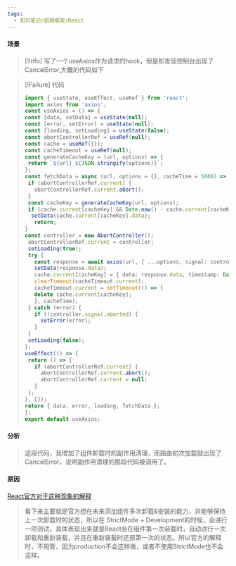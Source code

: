 ```yaml
---
tags:
  - 知识笔记/前端框架/React
---
```

#### 场景
>[!Info] 
>写了一个useAxios作为请求的hook，但是却发现控制台出现了CancelError,大概的代码如下

>[!Failure] 代码
>```typescript
>import { useState, useEffect, useRef } from 'react';
>import axios from 'axios';
>const useAxios = () => {
>const [data, setData] = useState(null);
>const [error, setError] = useState(null);
>const [loading, setLoading] = useState(false);
>const abortControllerRef = useRef(null);
>const cache = useRef({});
>const cacheTimeout = useRef(null);
>const generateCacheKey = (url, options) => {
>  return `${url}_${JSON.stringify(options)}`;
>};
>const fetchData = async (url, options = {}, cacheTime = 5000) => {
>  if (abortControllerRef.current) {
>    abortControllerRef.current.abort();
>  }
>  const cacheKey = generateCacheKey(url, options);
>  if (cache.current[cacheKey] && Date.now() - cache.current[cacheKey].timestamp < cacheTime) {
> 	setData(cache.current[cacheKey].data);
> 	 return;
>}
>const controller = new AbortController();
>  abortControllerRef.current = controller;
>  setLoading(true);
>  try {
>    const response = await axios(url, { ...options, signal: controller.signal });
>    setData(response.data);
>    cache.current[cacheKey] = { data: response.data, timestamp: Date.now() };
>    clearTimeout(cacheTimeout.current);
>    cacheTimeout.current = setTimeout(() => {
> 	 delete cache.current[cacheKey];
>    }, cacheTime);
>  } catch (error) {
>    if (!controller.signal.aborted) {
>      setError(error);
>    }
>  }
>  setLoading(false);
>};
>useEffect(() => {
>  return () => {
>    if (abortControllerRef.current) {
>      abortControllerRef.current.abort();
>      abortControllerRef.current = null;
>    }
>  };
>}, []);
>return { data, error, loading, fetchData };
>};
>export default useAxios;
>```

#### 分析
>这段代码，我增加了组件卸载时的副作用清理，而路由初次加载就出现了CancelError，说明副作用清理的那段代码被调用了。

#### 原因
[React官方对于这种现象的解释](https://react.dev/blog/2022/03/08/react-18-upgrade-guide#updates-to-strict-mode)
>看下来主要就是官方想在未来添加组件多次卸载&安装的能力，并能够保持上一次卸载时的状态，所以在 StrictMode + Development的时候，会进行一项测试，具体表现出来就是React会在组件第一次装载时，自动进行一次卸载和重新装载，并且在重新装载时还原第一次的状态。所以官方的解释时，不用管，因为production不会这样做，或者不使用StrictMode也不会这样。

